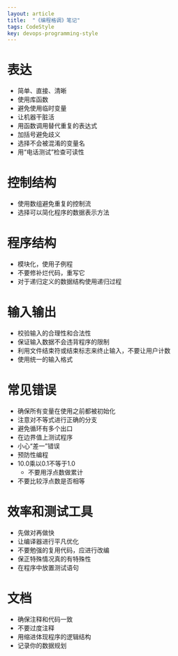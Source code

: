 ```yaml
---
layout: article
title:  "《编程格调》笔记"
tags: CodeStyle
key: devops-programming-style
---
```


# 表达

* 简单、直接、清晰
* 使用库函数
* 避免使用临时变量
* 让机器干脏活
* 用函数调用替代重复的表达式
* 加括号避免歧义
* 选择不会被混淆的变量名
* 用“电话测试”检查可读性

# 控制结构

* 使用数组避免重复的控制流
* 选择可以简化程序的数据表示方法

# 程序结构

* 模块化，使用子例程
* 不要修补烂代码，重写它
* 对于递归定义的数据结构使用递归过程

# 输入输出

* 校验输入的合理性和合法性
* 保证输入数据不会违背程序的限制
* 利用文件结束符或结束标志来终止输入，不要让用户计数
* 使用统一的输入格式

# 常见错误

* 确保所有变量在使用之前都被初始化
* 注意对不等式进行正确的分支
* 避免循环有多个出口
* 在边界值上测试程序
* 小心“差一”错误
* 预防性编程
* 10.0乘以0.1不等于1.0
  - 不要用浮点数做累计
* 不要比较浮点数是否相等

# 效率和测试工具

* 先做对再做快
* 让编译器进行平凡优化
* 不要勉强的复用代码，应进行改编
* 保正特殊情况真的有特殊性
* 在程序中放置测试语句

# 文档

* 确保注释和代码一致
* 不要过度注释
* 用缩进体现程序的逻辑结构
* 记录你的数据规划
